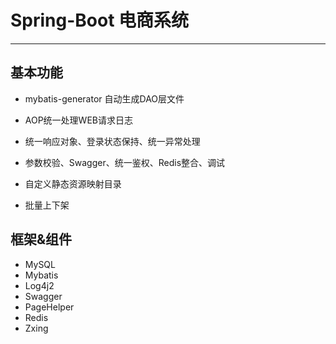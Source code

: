 # Spring-Boot 电商系统
<hr>

## 基本功能

- mybatis-generator 自动生成DAO层文件

- AOP统一处理WEB请求日志

- 统一响应对象、登录状态保持、统一异常处理

- 参数校验、Swagger、统一鉴权、Redis整合、调试

- 自定义静态资源映射目录

- 批量上下架

## 框架&组件
- MySQL 
- Mybatis 
- Log4j2 
- Swagger
- PageHelper
- Redis
- Zxing